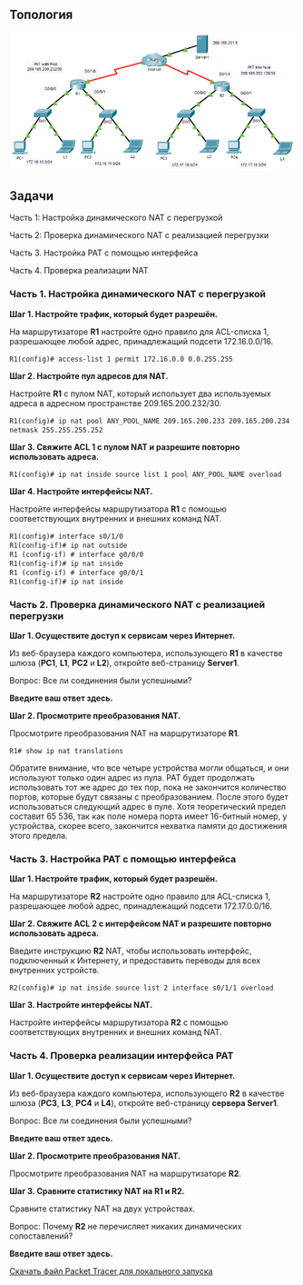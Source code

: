 ## Топология

![](./assets/topology.png)

## Задачи

Часть 1: Настройка динамического NAT с перегрузкой

Часть 2: Проверка динамического NAT с реализацией перегрузки

Часть 3. Настройка PAT с помощью интерфейса

Часть 4. Проверка реализации NAT

### Часть 1. Настройка динамического NAT с перегрузкой

**Шаг 1. Настройте трафик, который будет разрешён.**

На маршрутизаторе **R1** настройте одно правило для ACL-списка 1, разрешающее любой адрес, принадлежащий подсети 172.16.0.0/16.

```
R1(config)# access-list 1 permit 172.16.0.0 0.0.255.255
```

**Шаг 2. Настройте пул адресов для NAT.**

Настройте **R1** с пулом NAT, который использует два используемых адреса в адресном пространстве 209.165.200.232/30.

```
R1(config)# ip nat pool ANY_POOL_NAME 209.165.200.233 209.165.200.234 netmask 255.255.255.252
```

**Шаг 3. Свяжите ACL 1 с пулом NAT и разрешите повторно использовать адреса.**

```
R1(config)# ip nat inside source list 1 pool ANY_POOL_NAME overload
```

**Шаг 4. Настройте интерфейсы NAT.**

Настройте интерфейсы маршрутизатора **R1** с помощью соответствующих внутренних и внешних команд NAT.

```
R1(config)# interface s0/1/0
R1(config-if)# ip nat outside
R1 (config-if) # interface g0/0/0
R1(config-if)# ip nat inside
R1 (config-if) # interface g0/0/1
R1(config-if)# ip nat inside
```

### Часть 2. Проверка динамического NAT с реализацией перегрузки

**Шаг 1. Осуществите доступ к сервисам через Интернет.**

Из веб-браузера каждого компьютера, использующего **R1** в качестве шлюза (**PC1**, **L1**, **PC2** и **L2**), откройте веб-страницу **Server1**.

Вопрос: Все ли соединения были успешными?

**Введите ваш ответ здесь.**

**Шаг 2. Просмотрите преобразования NAT.**

Просмотрите преобразования NAT на маршрутизаторе **R1**.

```
R1# show ip nat translations
```

Обратите внимание, что все четыре устройства могли общаться, и они используют только один адрес из пула. PAT будет продолжать использовать тот же адрес до тех пор, пока не закончится количество портов, которые будут связаны с преобразованием. После этого будет использоваться следующий адрес в пуле. Хотя теоретический предел составит 65 536, так как поле номера порта имеет 16-битный номер, у устройства, скорее всего, закончится нехватка памяти до достижения этого предела.

### Часть 3. Настройка PAT с помощью интерфейса

**Шаг 1. Настройте трафик, который будет разрешён.**

На маршрутизаторе **R2** настройте одно правило для ACL-списка 1, разрешающее любой адрес, принадлежащий подсети 172.17.0.0/16.

**Шаг 2. Свяжите ACL 2 с интерфейсом NAT и разрешите повторно использовать адреса.**

Введите инструкцию **R2** NAT, чтобы использовать интерфейс, подключенный к Интернету, и предоставить переводы для всех внутренних устройств.

```
R2(config)# ip nat inside source list 2 interface s0/1/1 overload
```

**Шаг 3. Настройте интерфейсы NAT.**

Настройте интерфейсы маршрутизатора **R2** с помощью соответствующих внутренних и внешних команд NAT.

### Часть 4. Проверка реализации интерфейса PAT

**Шаг 1. Осуществите доступ к сервисам через Интернет.**

Из веб-браузера каждого компьютера, использующего **R2** в качестве шлюза (**PC3**, **L3**, **PC4** и **L4**), откройте веб-страницу **сервера Server1**.

Вопрос: Все ли соединения были успешными?

**Введите ваш ответ здесь.**

**Шаг 2. Просмотрите преобразования NAT.**

Просмотрите преобразования NAT на маршрутизаторе **R2**.

**Шаг 3. Сравните статистику NAT на R1 и R2.**

Сравните статистику NAT на двух устройствах.

Вопрос: Почему **R2** не перечисляет никаких динамических сопоставлений?

**Введите ваш ответ здесь.**

[Скачать файл Packet Tracer для локального запуска](./assets/6.6.7-lab.pka)
